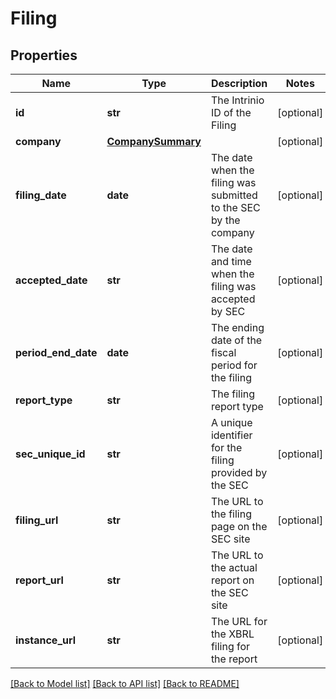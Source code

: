 # Filing

## Properties
Name | Type | Description | Notes
------------ | ------------- | ------------- | -------------
**id** | **str** | The Intrinio ID of the Filing | [optional] 
**company** | [**CompanySummary**](CompanySummary.md) |  | [optional] 
**filing_date** | **date** | The date when the filing was submitted to the SEC by the company | [optional] 
**accepted_date** | **str** | The date and time when the filing was accepted by SEC | [optional] 
**period_end_date** | **date** | The ending date of the fiscal period for the filing | [optional] 
**report_type** | **str** | The filing report type | [optional] 
**sec_unique_id** | **str** | A unique identifier for the filing provided by the SEC | [optional] 
**filing_url** | **str** | The URL to the filing page on the SEC site | [optional] 
**report_url** | **str** | The URL to the actual report on the SEC site | [optional] 
**instance_url** | **str** | The URL for the XBRL filing for the report | [optional] 

[[Back to Model list]](../README.md#documentation-for-models) [[Back to API list]](../README.md#documentation-for-api-endpoints) [[Back to README]](../README.md)


